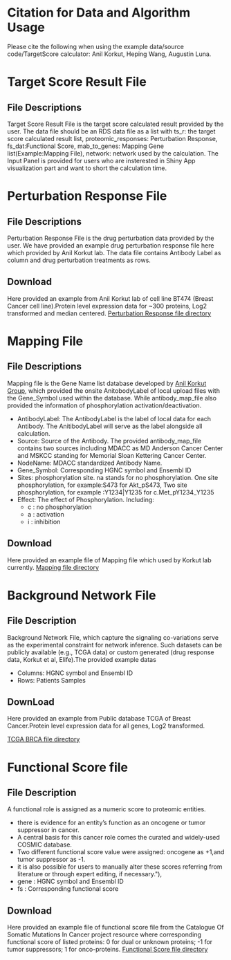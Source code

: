 # Citation for Data and Algorithm Usage

Please cite the following when using the example data/source code/TargetScore calculator: 
Anil Korkut, Heping Wang, Augustin Luna.

# Target Score Result File

## File Descriptions

Target Score Result File is the target score calculated result provided by the user. The data file should be an RDS data file as a list with ts_r: the target score calculated result list, proteomic_responses: Perturbation Response, fs_dat:Functional Score, mab_to_genes: Mapping Gene list(Example:Mapping File), network: network used by the calculation. The Input Panel is provided for users who are insterested in Shiny App visualization part and want to short the calculation time.


# Perturbation Response File

## File Descriptions

Perturbation Response File is the drug perturbation data provided by the user. We have provided an example drug perturbation response file here which provided by Anil Korkut lab. The data file contains Antibody Label as column and drug perturbation treatments as rows.

## Download
Here provided an example from Anil Korkut lab of cell line BT474 (Breast Cancer cell line).Protein level expression data for ~300 proteins, Log2 transformed and median centered.
[Perturbation Response file directory](https://github.com/HepingWang/zeptosensPkg/blob/master/zeptosensPkg/inst/test_data/BT474.csv)

# Mapping File

## File Descriptions

Mapping file is the Gene Name list database developed by [Anil Korkut Group](https://odin.mdacc.tmc.edu/~akorkut/#/home), which provided the onsite AnitobodyLabel of local upload files with the Gene_Symbol used within the database.  While antibody_map_file also provided the information of phosphorylation activation/deactivation.

* AntibodyLabel: The AntibodyLabel is the label of local data for each Antibody. The AnitibodyLabel will serve as the label alongside all calculation.
* Source: Source of the Antibody. The provided antibody_map_file contains two sources including MDACC as MD Anderson Cancer Center and MSKCC standing for Memorial Sloan Kettering Cancer Center.
* NodeName: MDACC standardized Antibody Name.
* Gene_Symbol: Corresponding HGNC symbol and Ensembl ID
* Sites: phosphorylation site. na stands for no phosphorylation. One site phosphorylation, for example:S473 for Akt_pS473, Two site phosphorylation, for example :Y1234|Y1235 for c.Met_pY1234_Y1235
* Effect: The effect of Phosphorylation. Including:
  * c : no phosphorylation
  * a : activation
  * i : inhibition

## Download
Here provided an example file of Mapping file which used by Korkut lab currently. 
[Mapping file directory](https://github.com/HepingWang/zeptosensPkg/blob/master/zeptosensPkg/inst/targetScoreData/antibodyMapfile_08272020.csv)

# Background Network File

## File Description
Background Network File, which capture the signaling co-variations serve as  the experimental constraint for network inference. Such datasets can be publicly available (e.g., TCGA data) or custom generated (drug response data, Korkut et al, Elife).The provided example datas

* Columns: HGNC symbol and Ensembl ID
* Rows: Patients Samples

## DownLoad
Here provided an example from Public database TCGA of Breast Cancer.Protein level expression data for all genes, Log2 transformed.

[TCGA BRCA file directory](https://github.com/HepingWang/zeptosensPkg/blob/master/zeptosensPkg/inst/test_data/TCGA-BRCA-L4.csv)

# Functional Score file
## File Description

A functional role is assigned as a numeric score to proteomic entities.

* there is evidence for an entity’s function as an oncogene or tumor suppressor in cancer.
* A central basis for this cancer role comes the curated and widely-used COSMIC database.
* Two different functional score value were assigned: oncogene as +1,and tumor suppressor as -1.
* it is also possible for users to manually alter these scores referring from literature or through expert editing, if necessary."),
* gene : HGNC symbol and Ensembl ID
* fs : Corresponding functional score

## Download
Here provided an example file of functional score file from the Catalogue Of Somatic Mutations In Cancer project resource where corresponding functional score of listed proteins:
0 for dual or unknown proteins;
-1 for tumor suppressors;
1 for onco-proteins.
[Functional Score file directory](https://github.com/HepingWang/zeptosensPkg/blob/master/zeptosensPkg/inst/extdata/Cosmic.txt)
